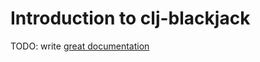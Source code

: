 # Introduction to clj-blackjack

TODO: write [great documentation](http://jacobian.org/writing/what-to-write/)
